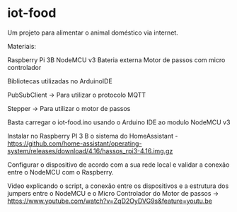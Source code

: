 # iot-food
Um projeto para alimentar o animal doméstico via internet.

Materiais:

Raspberry Pi 3B
NodeMCU v3
Bateria externa
Motor de passos com micro controlador

Bibliotecas utilizadas no ArduinoIDE

PubSubClient -> Para utilizar o protocolo MQTT

Stepper -> Para utilizar  o motor de passos

Basta carregar o iot-food.ino usando o Arduino IDE ao modulo NodeMCU v3

Instalar no Raspberry PI 3 B o sistema do HomeAssistant - https://github.com/home-assistant/operating-system/releases/download/4.16/hassos_rpi3-4.16.img.gz

Configurar o dispositivo de acordo com a sua rede local e validar a conexão entre o NodeMCU com o Raspberry.


Video explicando o script, a conexão entre os dispositivos e a estrutura dos jumpers entre o NodeMCU e o Micro Controlador do Motor de passos -> https://www.youtube.com/watch?v=ZqD2OyDVG9s&feature=youtu.be
